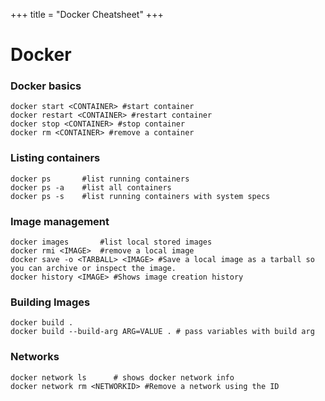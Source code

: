 +++
title = "Docker Cheatsheet"
+++

# Docker

### Docker basics

```
docker start <CONTAINER> #start container
docker restart <CONTAINER> #restart container
docker stop <CONTAINER> #stop container
docker rm <CONTAINER> #remove a container
```

### Listing containers

```
docker ps       #list running containers
docker ps -a    #list all containers
docker ps -s    #list running containers with system specs
```

### Image management

```
docker images       #list local stored images
docker rmi <IMAGE>  #remove a local image
docker save -o <TARBALL> <IMAGE> #Save a local image as a tarball so you can archive or inspect the image.
docker history <IMAGE> #Shows image creation history
```

### Building Images

```
docker build .
docker build --build-arg ARG=VALUE . # pass variables with build arg
```

### Networks

```
docker network ls      # shows docker network info
docker network rm <NETWORKID> #Remove a network using the ID
```
